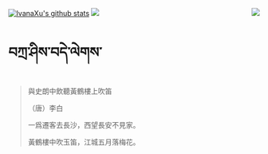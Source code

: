 [![IvanaXu's github stats](https://github-readme-stats.vercel.app/api?username=IvanaXu&show_icons=true&theme=vue-dark)](https://github.com/anuraghazra/github-readme-stats)
<img align="right" src="https://github-readme-stats.vercel.app/api/top-langs/?username=IvanaXu&langs_count=7&theme=graywhite" />
<img src="https://github-readme-stats.vercel.app/api/wakatime?username=IvanaXu&layout=compact&langs_count=6&theme=vue-dark&&custom_title=Programming Times(Jul 29 2021-)" />
# བཀྲ་ཤིས་བདེ་ལེགས་
> 與史朗中飲聽黃鶴樓上吹笛
> 
> （唐）李白
> 
> 一爲遷客去長沙，西望長安不見家。
> 
> 黃鶴樓中吹玉笛，江城五月落梅花。
>